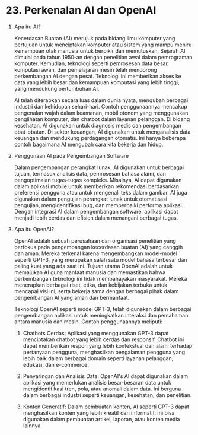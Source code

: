 # 23. Perkenalan AI dan OpenAI

1. Apa itu AI?

    Kecerdasan Buatan (AI) merujuk pada bidang ilmu komputer yang bertujuan untuk menciptakan komputer atau sistem yang mampu meniru kemampuan otak manusia untuk berpikir dan memutuskan. Sejarah AI dimulai pada tahun 1950-an dengan penelitian awal dalam pemrograman komputer. Kemudian, teknologi seperti pemrosesan data besar, komputasi awan, dan pemelajaran mesin telah mendorong perkembangan AI dengan pesat. Teknologi ini memberikan akses ke data yang lebih besar dan kemampuan komputasi yang lebih tinggi, yang mendukung pertumbuhan AI.

    AI telah diterapkan secara luas dalam dunia nyata, mengubah berbagai industri dan kehidupan sehari-hari. Contoh penggunaannya mencakup pengenalan wajah dalam keamanan, mobil otonom yang menggunakan penglihatan komputer, dan chatbot dalam layanan pelanggan. Di bidang kesehatan, AI digunakan untuk diagnosis medis dan pengembangan obat-obatan. Di sektor keuangan, AI digunakan untuk menganalisis data keuangan dan mendukung perdagangan otomatis. Ini hanya beberapa contoh bagaimana AI mengubah cara kita bekerja dan hidup.

2. Penggunaan AI pada Pengembangan Software

    Dalam pengembangan perangkat lunak, AI digunakan untuk berbagai tujuan, termasuk analisis data, pemrosesan bahasa alami, dan pengoptimalan tugas-tugas kompleks. Misalnya, AI dapat digunakan dalam aplikasi mobile untuk memberikan rekomendasi berdasarkan preferensi pengguna atau untuk mengenali teks dalam gambar. AI juga digunakan dalam pengujian perangkat lunak untuk otomatisasi pengujian, mengidentifikasi bug, dan memperbaiki performa aplikasi. Dengan integrasi AI dalam pengembangan software, aplikasi dapat menjadi lebih cerdas dan efisien dalam menangani berbagai tugas.

3. Apa itu OpenAI?

    OpenAI adalah sebuah perusahaan dan organisasi penelitian yang berfokus pada pengembangan kecerdasan buatan (AI) yang canggih dan aman. Mereka terkenal karena mengembangkan model-model seperti GPT-3, yang merupakan salah satu model bahasa terbesar dan paling kuat yang ada saat ini. Tujuan utama OpenAI adalah untuk memajukan AI guna manfaat manusia dan memastikan bahwa perkembangan teknologi ini tidak membahayakan masyarakat. Mereka menerapkan berbagai riset, etika, dan kebijakan terbuka untuk mencapai visi ini, serta bekerja sama dengan berbagai pihak dalam pengembangan AI yang aman dan bermanfaat.

    Teknologi OpenAI seperti model GPT-3, telah digunakan dalam berbagai pengembangan aplikasi untuk meningkatkan interaksi dan pemahaman antara manusia dan mesin. Contoh penggunaannya meliputi:

    1. Chatbots Cerdas: Aplikasi yang menggunakan GPT-3 dapat menciptakan chatbot yang lebih cerdas dan responsif. Chatbot ini dapat memberikan respon yang lebih kontekstual dan alami terhadap pertanyaan pengguna, menghasilkan pengalaman pengguna yang lebih baik dalam berbagai domain seperti layanan pelanggan, edukasi, dan e-commerce.

    2. Penyaringan dan Analisis Data: OpenAI's AI dapat digunakan dalam aplikasi yang memerlukan analisis besar-besaran data untuk mengidentifikasi tren, pola, atau anomali dalam data. Ini berguna dalam berbagai industri seperti keuangan, kesehatan, dan penelitian.

    3. Konten Generatif: Dalam pembuatan konten, AI seperti GPT-3 dapat menghasilkan konten yang lebih kreatif dan informatif. Ini bisa digunakan dalam pembuatan artikel, laporan, atau konten media lainnya.